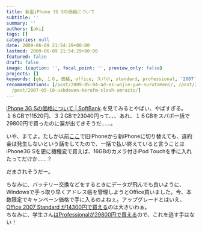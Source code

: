 ```yaml
---
title: 新型iPhone 3G Sの価格について
subtitle: ''
summary: ''
authors: [aki]
tags: []
categories: null
date: 2009-06-09 21:54:29+00:00
lastmod: 2009-06-09 21:54:29+00:00
featured: false
draft: false
image: {caption: '', focal_point: '', preview_only: false}
projects: []
keywords: [gb, １６, 価格, office, スパボ, standard, professional, '2007', 機種変, 手っ取り]
recommendations: [/post/2009-05-04-ad-es-wojie-yue-surutameni/, /post/2009-05-10-ad-es-iphoneadoresuzhang-yi-xing-memo/,
  /post/2007-05-10-usbdewen-kerufm-slash-amrazio/]
---
```

[iPhone 3G Sの価格について | SoftBank](http://mb.softbank.jp/mb/iphone/iphone_3g_s/).を見てみるとやばい、やばすぎる。  
１６GBで11520円、３２GBで23040円って、、、あれ、１６GBをスパボ一括で29800円で買ったのに涙が出てきそうだ……。

いや、まてよ。たしか以前[ここ](http://wayohoo.com/ipod/news/what-is-iphone-for-everybody.html)で旧iPhoneから新iPhoneに切り替えても、違約金は発生しないという話をしてたので、一括で払い終えていると言うことはiPhone3G Sを更に機種変で買えば、16GBのカメラ付きiPod Touchを手に入れたってだけか……？

だまされそうだー。

ちなみに、バッテリー交換などをするときにデータが飛んでも良いように、Windowsで手っ取り早くアドレス帳を管理しようとOffice買いました。今、本数限定でキャンペーン価格で手に入るのよねぇ。アップグレードとはいえ、[Office 2007 Standard が14300円で買える](http://www.amazon.co.jp/Office-Standard-%E3%82%A2%E3%83%83%E3%83%97%E3%82%B0%E3%83%AC%E3%83%BC%E3%83%89-20%E5%91%A8%E5%B9%B4%E8%A8%98%E5%BF%B5-%E5%84%AA%E5%BE%85%E3%83%91%E3%83%83%E3%82%B1%E3%83%BC%E3%82%B8/dp/B001NDMHQ8)のは大きいわぁ。  
ちなみに、学生さん[はProfessionalが29800円で買える](http://www.amazon.co.jp/Office-Professional-2007-アカデミック-優待パッケージ/dp/B00260G74K/)ので、これを逃す手はない！


